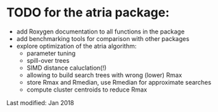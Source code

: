 # TODO for the atria package:
* add Roxygen documentation to all functions in the package
* add benchmarking tools for comparison with other packages
* explore optimization of the atria algorithm:
   - parameter tuning
   - spill-over trees
   - SIMD distance caluclation(!)
   - allowing to build search trees with wrong (lower) Rmax
   - store Rmax and Rmedian, use Rmedian for approximate searches
   - compute cluster centroids to reduce Rmax

Last modified: Jan 2018

